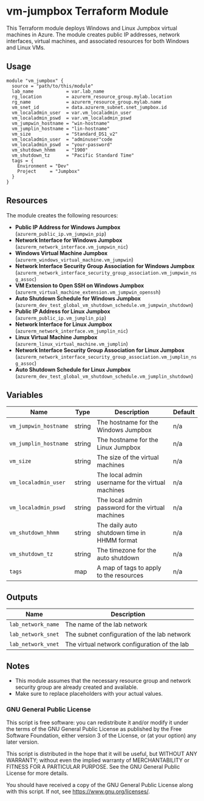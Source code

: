 # vm-jumpbox Terraform Module

This Terraform module deploys Windows and Linux Jumpbox virtual machines in Azure. The module creates public IP addresses, network interfaces, virtual machines, and associated resources for both Windows and Linux VMs. 

## Usage

```hcl
module "vm_jumpbox" {
  source = "path/to/this/module"
  lab_name            = var.lab_name
  rg_location         = azurerm_resource_group.mylab.location
  rg_name             = azurerm_resource_group.mylab.name
  vm_snet_id          = data.azurerm_subnet.snet_jumpbox.id
  vm_localadmin_user  = var.vm_localadmin_user
  vm_localadmin_pswd  = var.vm_localadmin_pswd
  vm_jumpwin_hostname = "win-hostname"
  vm_jumplin_hostname = "lin-hostname"
  vm_size             = "Standard_DS1_v2"
  vm_localadmin_user  = "adminuser"code
  vm_localadmin_pswd  = "your-password"
  vm_shutdown_hhmm    = "1900"
  vm_shutdown_tz      = "Pacific Standard Time"
  tags = {
    Environment = "Dev"
    Project     = "Jumpbox"
  }
}
```

## Resources

The module creates the following resources:

- **Public IP Address for Windows Jumpbox** (`azurerm_public_ip.vm_jumpwin_pip`)
- **Network Interface for Windows Jumpbox** (`azurerm_network_interface.vm_jumpwin_nic`)
- **Windows Virtual Machine Jumpbox** (`azurerm_windows_virtual_machine.vm_jumpwin`)
- **Network Interface Security Group Association for Windows Jumpbox** (`azurerm_network_interface_security_group_association.vm_jumpwin_nsg_assoc`)
- **VM Extension to Open SSH on Windows Jumpbox** (`azurerm_virtual_machine_extension.vm_jumpwin_openssh`)
- **Auto Shutdown Schedule for Windows Jumpbox** (`azurerm_dev_test_global_vm_shutdown_schedule.vm_jumpwin_shutdown`)
- **Public IP Address for Linux Jumpbox** (`azurerm_public_ip.vm_jumplin_pip`)
- **Network Interface for Linux Jumpbox** (`azurerm_network_interface.vm_jumplin_nic`)
- **Linux Virtual Machine Jumpbox** (`azurerm_linux_virtual_machine.vm_jumplin`)
- **Network Interface Security Group Association for Linux Jumpbox** (`azurerm_network_interface_security_group_association.vm_jumplin_nsg_assoc`)
- **Auto Shutdown Schedule for Linux Jumpbox** (`azurerm_dev_test_global_vm_shutdown_schedule.vm_jumplin_shutdown`)

## Variables

| Name                     | Type   | Description                                          | Default |
|--------------------------|--------|------------------------------------------------------|---------|
| `vm_jumpwin_hostname`    | string | The hostname for the Windows Jumpbox                 | n/a     |
| `vm_jumplin_hostname`    | string | The hostname for the Linux Jumpbox                   | n/a     |
| `vm_size`                | string | The size of the virtual machines                     | n/a     |
| `vm_localadmin_user` | string | The local admin username for the virtual machines    | n/a     |
| `vm_localadmin_pswd` | string | The local admin password for the virtual machines    | n/a     |
| `vm_shutdown_hhmm`       | string | The daily auto shutdown time in HHMM format          | n/a     |
| `vm_shutdown_tz`         | string | The timezone for the auto shutdown                   | n/a     |
| `tags`                   | map    | A map of tags to apply to the resources              | n/a     |

## Outputs

| Name                 | Description                                  |
|----------------------|----------------------------------------------|
| `lab_network_name`   | The name of the lab network                  |
| `lab_network_snet`   | The subnet configuration of the lab network  |
| `lab_network_vnet`   | The virtual network configuration of the lab |

## Notes

- This module assumes that the necessary resource group and network security group are already created and available.
- Make sure to replace placeholders with your actual values.

### GNU General Public License
This script is free software: you can redistribute it and/or modify it under the terms of the GNU General Public License as published by the Free Software Foundation, either version 3 of the License, or (at your option) any later version.

This script is distributed in the hope that it will be useful, but WITHOUT ANY WARRANTY; without even the implied warranty of MERCHANTABILITY or FITNESS FOR A PARTICULAR PURPOSE. See the GNU General Public License for more details.

You should have received a copy of the GNU General Public License along with this script. If not, see <https://www.gnu.org/licenses/>.
